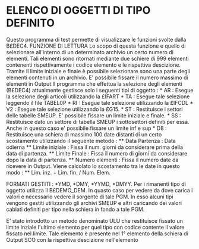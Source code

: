 # ELENCO DI OGGETTI DI TIPO DEFINITO
Questo programma di test permette di visualizzare le funzioni svolte dalla B£DEC4.
FUNZIONE DI LETTURA
Lo scopo di questa funzione e quello di selezionare all'interno di un determinato archivio un certo numero di elementi. Tali elementi sono ritornati mediante due schiere di 999 elementi contenenti rispettivamente i codice elemento e le rispettiva descizione. Tramite il limite iniziale e finale è possibile selezionare sono una parte degli elementi contenuti in un archivio.
E' possibile fissare il numero massimo di elementi in Output.Il programma che effettua la selezione degli elementi (B£DEC4) attualmente gestisce solo i seguenti tipi di oggetto : 
 \* AR :  Esegue la selezione degli articoli utilizzando la £IFART
 \* TA :  Esegue tale selezione leggendo il file TABEL0P
 \* RI :  Esegue tale selezione utilizzando la £IFCDL
 \* V2 :  Esegue tale selezione utilizzando la £G15.
 \* ST :  Restituisce i settori delle tabelle SMEUP. E' possibile fissare un limite iniziale e finale.
 \* SS : Restituisce dato un settore di tabella SMEUP i sottosettori definiti per essa. Anche in questo caso e' possibile fissare un limite inf e sup
 \* D8 : Restituisce una schiera di massimo 100 date distanti di un certo scostamento utilizzando il seguente metodo : 
 \*\* Data Partenza :  Data odierna
 \*\* Limite iniziale :  Fissa il num. giorni da considerare prima della data di partenza.
 \*\* Limite Finale :    Fissa il numero di giorni da considerare dopo la data di partenza.
 \*\* Numero elementi :  Fissa il numero date da ricevere in Output.
Viene calcolato lo scostamento tra le date in questo modo : 
 \*\* Lim. inz. + Lim. fin. / Num. Elem.

FORMATI GESTITI :  \*YMD, \*DMY, \*YYMD, \*DMYY.
Per i rimanenti tipo di oggetto utilizza il B£DEMO_DEM. In quasto caso per vedere da dove carica i valori e necessario vedere il sorgente di tale PGM. In esso alcuni tipi vengono gestiti utilizzando gli archivi SMEUP e altri caricando dei valori cablati definiti per tipo nella schiera in fondo a tale PGM.

E' stato introdotto un metodo denominato ULU che restituisce fissato un limite inziale l'ultimo elemento per quel tipo con codice contente il valore fissato nel limite. Tale  elemento è presente nel 1° elemento della schiera di Output SCO con la rispettiva descizione nell'elemento
